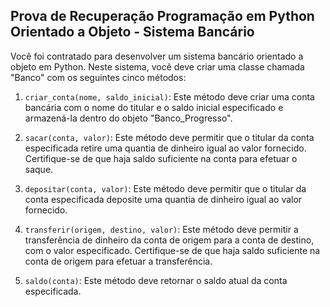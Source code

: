 ## Prova de Recuperação Programação em Python Orientado a Objeto - Sistema Bancário 

Você foi contratado para desenvolver um sistema bancário orientado a objeto em Python. Neste sistema, você deve criar uma classe chamada "Banco" com os seguintes cinco métodos:

1. `criar_conta(nome, saldo_inicial)`: Este método deve criar uma conta bancária com o nome do titular e o saldo inicial especificado e armazená-la dentro do objeto "Banco_Progresso".

2. `sacar(conta, valor)`: Este método deve permitir que o titular da conta especificada retire uma quantia de dinheiro igual ao valor fornecido. Certifique-se de que haja saldo suficiente na conta para efetuar o saque.

3. `depositar(conta, valor)`: Este método deve permitir que o titular da conta especificada deposite uma quantia de dinheiro igual ao valor fornecido.

4. `transferir(origem, destino, valor)`: Este método deve permitir a transferência de dinheiro da conta de origem para a conta de destino, com o valor especificado. Certifique-se de que haja saldo suficiente na conta de origem para efetuar a transferência.

5. `saldo(conta)`: Este método deve retornar o saldo atual da conta especificada.

